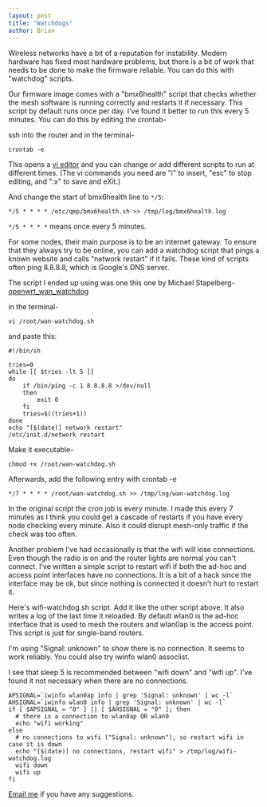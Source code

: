 ```yaml
---
layout: post
title: "Watchdogs"
author: Brian
---
```


Wireless networks have a bit of a reputation for instability. Modern hardware has fixed most hardware problems, but there is a bit of work that needs to be done to make the firmware reliable. You can do this with "watchdog" scripts.

Our firmware image comes with a "bmx6health" script that checks whether the mesh software is running correctly and restarts it if necessary. This script by default runs once per day. I've found it better to run this every 5 minutes. You can do this by editing the crontab-

ssh into the router and in the terminal-

```
crontab -e
```

This opens a [vi editor](http://www.lagmonster.org/docs/vi.html) and you can change or add different scripts to run at different times. (The vi commands you need are "i" to insert, "esc" to stop editing, and ":x" to save and eXit.)

And change the start of bmx6health line to `*/5`:

```
*/5 * * * * /etc/qmp/bmx6health.sh >> /tmp/log/bmx6health.log
```

`*/5 * * * *` means once every 5 minutes.

For some nodes, their main purpose is to be an internet gateway. To ensure that they always try to be online, you can add a watchdog script that pings a known website and calls "network restart" if it fails. These kind of scripts often ping 8.8.8.8, which is Google's DNS server.

The script I ended up using was one this one by Michael Stapelberg- [openwrt_wan_watchdog](http://michael.stapelberg.de/Artikel/openwrt_wan_watchdog)

in the terminal-

```
vi /root/wan-watchdog.sh
```

and paste this:

```
#!/bin/sh

tries=0
while [[ $tries -lt 5 ]]
do
	if /bin/ping -c 1 8.8.8.8 >/dev/null
	then
		exit 0
	fi
	tries=$((tries+1))
done
echo "[$(date)] network restart"
/etc/init.d/network restart
```

Make it executable- 

```
chmod +x /root/wan-watchdog.sh
```

Afterwards, add the following entry with crontab -e

```
*/7 * * * * /root/wan-watchdog.sh >> /tmp/log/wan-watchdog.log
```

In the original script the cron job is every minute. I made this every 7 minutes as I think you could get a cascade of restarts if you have every node checking every minute. Also it could disrupt mesh-only traffic if the check was too often.

Another problem I've had occasionally is that the wifi will lose connections. Even though the radio is on and the router lights are normal you can't connect. I've written a simple script to restart wifi if both the ad-hoc and access point interfaces have no connections. It is a bit of a hack since the interface may be ok, but since nothing is connected it doesn't hurt to restart it.

Here's wifi-watchdog.sh script. Add it like the other script above. It also writes a log of the last time it reloaded. By default wlan0 is the ad-hoc interface that is used to mesh the routers and wlan0ap is the access point. This script is just for single-band routers. 

I'm using "Signal: unknown" to show there is no connection. It seems to work reliably. You could also try iwinfo wlan0 assoclist.

I see that sleep 5 is recommended between "wifi down" and "wifi up". I've found it not necessary when there are no connections.

```
APSIGNAL=`iwinfo wlan0ap info | grep 'Signal: unknown' | wc -l`
AHSIGNAL=`iwinfo wlan0 info | grep 'Signal: unknown' | wc -l`
if [ $APSIGNAL = "0" ] || [ $AHSIGNAL = "0" ]; then
  # there is a connection to wlan0ap OR wlan0
  echo "wifi working"
else
  # no connections to wifi ("Signal: unknown"), so restart wifi in case it is down
  echo "[$(date)] no connections, restart wifi" > /tmp/log/wifi-watchdog.log
  wifi down
  wifi up
fi
```

[Email me](mailto:brian@nycmesh.net) if you have any suggestions.



